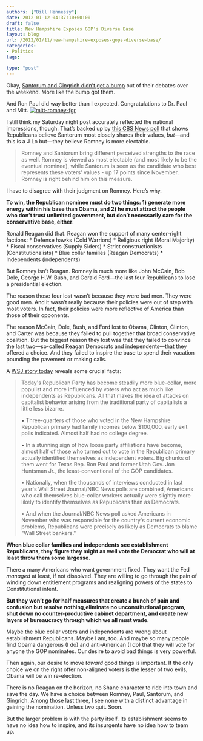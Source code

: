 ```yaml
---
authors: ["Bill Hennessy"]
date: 2012-01-12 04:37:10+00:00
draft: false
title: New Hampshire Exposes GOP’s Diverse Base
layout: blog
url: /2012/01/11/new-hampshire-exposes-gops-diverse-base/
categories:
- Politics
tags:

type: "post"
---
```


Okay, [Santorum and Gingrich didn’t get a bump](https://hennessysview.com/political-science/2012-election-political-science/who-won-the-new-hampshire-republican-debate/) out of their debates over the weekend. More like the bump got them. 

And Ron Paul did way better than I expected. Congratulations to Dr. Paul and Mitt. [![mitt-romney-fgr](https://hennessysview.com/wp-content/uploads/2012/01/mitt-romney-fgr_thumb.jpg)
](https://hennessysview.com/wp-content/uploads/2012/01/mitt-romney-fgr.jpg)

I still think my Saturday night post accurately reflected the national impressions, though. That’s backed up by [this CBS News poll](https://www.cbsnews.com/8301-503544_162-57354892-503544/poll-romney-leads-santorum-surges-into-top-3/?utm_source=feedburner&utm_medium=feed&utm_campaign=Feed%3A+cbsnews%2Ffeed+(CBSNews.com)) that shows Republicans believe Santorum most closely shares their values, _but_—and this is a J Lo but—they believe Romney is more electable. 

> Romney and Santorum bring different perceived strengths to the race as well. Romney is viewed as most electable (and most likely to be the eventual nominee), while Santorum is seen as the candidate who best represents these voters' values - up 17 points since November. Romney is right behind him on this measure.
> 
> 

I have to disagree with their judgment on Romney. Here’s why.

**To win, the Republican nominee must do two things: 1) generate more energy within his base than Obama, and 2) he must attract the people who don’t trust unlimited government, but don’t necessarily care for the conservative base, either**.

Ronald Reagan did that. Reagan won the support of many center-right factions:   * Defense hawks (Cold Warriors)   * Religious right (Moral Majority)   * Fiscal conservatives (Supply Siders)   * Strict constructionists (Constitutionalists)   * Blue collar families (Reagan Democrats)   * Independents (independents)

But Romney isn’t Reagan. Romney is much more like John McCain, Bob Dole, George H.W. Bush, and Gerald Ford—the last four Republicans to lose a presidential election. 

The reason those four lost wasn’t because they were bad men. They were good men. And it wasn’t really because their policies were out of step with most voters. In fact, their policies were more reflective of America than those of their opponents.

The reason McCain, Dole, Bush, and Ford lost to Obama, Clinton, Clinton, and Carter was because they failed to pull together that broad conservative coalition. But the biggest reason they lost was that they failed to convince the last two—so-called Reagan Democrats and independents—that they offered a choice. And they failed to inspire the base to spend their vacation pounding the pavement or making calls.

A [WSJ story today](https://online.wsj.com/article/SB10001424052970203436904577152820194293782.html) reveals some crucial facts:

> Today's Republican Party has become steadily more blue-collar, more populist and more influenced by voters who act as much like independents as Republicans. All that makes the idea of attacks on capitalist behavior arising from the traditional party of capitalists a little less bizarre.
> 
> • Three-quarters of those who voted in the New Hampshire Republican primary had family incomes below $100,000, early exit polls indicated. Almost half had no college degree. 
> 
> • In a stunning sign of how loose party affiliations have become, almost half of those who turned out to vote in the Republican primary actually identified themselves as independent voters. Big chunks of them went for Texas Rep. Ron Paul and former Utah Gov. Jon Huntsman Jr., the least-conventional of the GOP candidates. 
> 
> • Nationally, when the thousands of interviews conducted in last year's Wall Street Journal/NBC News polls are combined, Americans who call themselves blue-collar workers actually were slightly more likely to identify themselves as Republicans than as Democrats. 
> 
> • And when the Journal/NBC News poll asked Americans in November who was responsible for the country's current economic problems, Republicans were precisely as likely as Democrats to blame "Wall Street bankers."
> 
> 

**When blue collar families and independents see establishment Republicans, they figure they might as well vote the Democrat who will at least throw them some largesse**.

There a many Americans who want government fixed. They want the Fed _managed_ at least, if not dissolved. They are willing to go through the pain of winding down entitlement programs and realigning powers of the states to Constitutional intent.

**But they won’t go for half measures that create a bunch of pain and confusion but resolve nothing,eliminate no unconstitutional program, shut down no counter-productive cabinet department, and create new layers of bureaucracy through which we all must wade.**

Maybe the blue collar voters and independents are wrong about establishment Republicans. Maybe I am, too. And maybe so many people find Obama dangerous (I do) and anti-American (I do) that they will vote for anyone the GOP nominates. Our desire to avoid bad things is very powerful. 

Then again, our desire to move _toward_ good things is important. If the only choice we on the right offer non-aligned voters is the lesser of two evils, Obama will be win re-election.

There is no Reagan on the horizon, no Shane character to ride into town and save the day. We have a choice between Romney, Paul, Santorum, and Gingrich. Among those last three, I see none with a distinct advantage in gaining the nomination. Unless two quit. Soon. 

But the larger problem is with the party itself. Its establishment seems to have no idea how to inspire, and its insurgents have no idea how to team up. 
